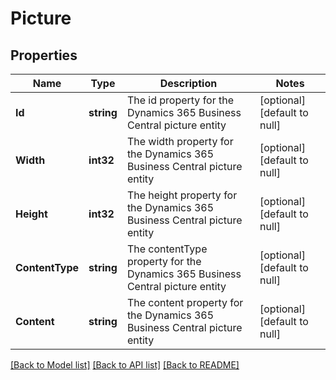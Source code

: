 # Picture

## Properties
Name | Type | Description | Notes
------------ | ------------- | ------------- | -------------
**Id** | **string** | The id property for the Dynamics 365 Business Central picture entity | [optional] [default to null]
**Width** | **int32** | The width property for the Dynamics 365 Business Central picture entity | [optional] [default to null]
**Height** | **int32** | The height property for the Dynamics 365 Business Central picture entity | [optional] [default to null]
**ContentType** | **string** | The contentType property for the Dynamics 365 Business Central picture entity | [optional] [default to null]
**Content** | **string** | The content property for the Dynamics 365 Business Central picture entity | [optional] [default to null]

[[Back to Model list]](../README.md#documentation-for-models) [[Back to API list]](../README.md#documentation-for-api-endpoints) [[Back to README]](../README.md)



